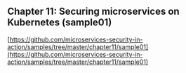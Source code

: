 ## Chapter 11: Securing microservices on Kubernetes (sample01)

[https://github.com/microservices-security-in-action/samples/tree/master/chapter11/sample01](https://github.com/microservices-security-in-action/samples/tree/master/chapter11/sample01)
